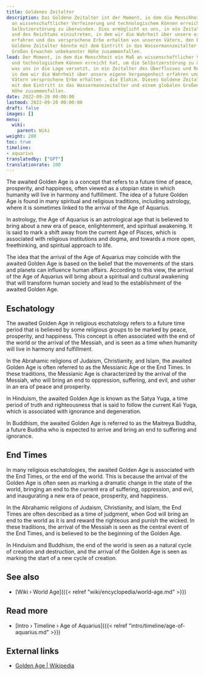 ```yaml
---
title: Goldenes Zeitalter
description: Das Goldene Zeitalter ist der Moment, in dem die Menschheit einen Grad
  an wissenschaftlicher Verfeinerung und technologischem Können erreicht hat, um die
  Selbstzerstörung zu überwinden. Dies ermöglicht es uns, in ein Zeitalter des Überflusses
  und des Reichtums einzutreten, in dem wir die Wahrheit über unsere eigene Vergangenheit
  erfahren und das versprochene Erbe erhalten von unseren Vätern, den Elohim. Dieses
  Goldene Zeitalter könnte mit dem Eintritt in das Wassermannzeitalter und einem globalen
  Großen Erwachen unbekannter Höhe zusammenfallen.
lead: Der Moment, in dem die Menschheit ein Maß an wissenschaftlicher Verfeinerung
  und technologischem Können erreicht hat, um die Selbstzerstörung zu überwinden,
  was uns in die Lage versetzt, in ein Zeitalter des Überflusses und Reichtums einzumünden,
  in dem wir die Wahrheit über unsere eigene Vergangenheit erfahren und das von unseren
  Vätern versprochene Erbe erhalten , die Elohim. Dieses Goldene Zeitalter könnte
  mit dem Eintritt in das Wassermannzeitalter und einem globalen Großen Erwachen unbekannter
  Höhe zusammenfallen.
date: 2022-09-20 00:00:00
lastmod: 2022-09-20 00:00:00
draft: false
images: []
menu:
  wiki:
    parent: Wiki
weight: 200
toc: true
timeline:
- aquarius
translatedby: ["GPT"]
translationrate: 100
---
```


The awaited Golden Age is a concept that refers to a future time of peace, prosperity, and happiness, often viewed as a utopian state in which humanity will live in harmony and fulfillment. The idea of a future Golden Age is found in many spiritual and religious traditions, including astrology, where it is sometimes linked to the arrival of the Age of Aquarius.

In astrology, the Age of Aquarius is an astrological age that is believed to bring about a new era of peace, enlightenment, and spiritual awakening. It is said to mark a shift away from the current Age of Pisces, which is associated with religious institutions and dogma, and towards a more open, freethinking, and spiritual approach to life.

The idea that the arrival of the Age of Aquarius may coincide with the awaited Golden Age is based on the belief that the movements of the stars and planets can influence human affairs. According to this view, the arrival of the Age of Aquarius will bring about a spiritual and cultural awakening that will transform human society and lead to the establishment of the awaited Golden Age.

## Eschatology

The awaited Golden Age in religious eschatology refers to a future time period that is believed by some religious groups to be marked by peace, prosperity, and happiness. This concept is often associated with the end of the world or the arrival of the Messiah, and is seen as a time when humanity will live in harmony and fulfillment.

In the Abrahamic religions of Judaism, Christianity, and Islam, the awaited Golden Age is often referred to as the Messianic Age or the End Times. In these traditions, the Messianic Age is characterized by the arrival of the Messiah, who will bring an end to oppression, suffering, and evil, and usher in an era of peace and prosperity.

In Hinduism, the awaited Golden Age is known as the Satya Yuga, a time period of truth and righteousness that is said to follow the current Kali Yuga, which is associated with ignorance and degeneration.

In Buddhism, the awaited Golden Age is referred to as the Maitreya Buddha, a future Buddha who is expected to arrive and bring an end to suffering and ignorance.

## End Times

In many religious eschatologies, the awaited Golden Age is associated with the End Times, or the end of the world. This is because the arrival of the Golden Age is often seen as marking a dramatic change in the state of the world, bringing an end to the current era of suffering, oppression, and evil, and inaugurating a new era of peace, prosperity, and happiness.

In the Abrahamic religions of Judaism, Christianity, and Islam, the End Times are often described as a time of judgment, when God will bring an end to the world as it is and reward the righteous and punish the wicked. In these traditions, the arrival of the Messiah is seen as the central event of the End Times, and is believed to be the beginning of the Golden Age.

In Hinduism and Buddhism, the end of the world is seen as a natural cycle of creation and destruction, and the arrival of the Golden Age is seen as marking the start of a new cycle of creation.

## See also

- [Wiki › World Age]({{< relref "wiki/encyclopedia/world-age.md" >}})

## Read more

- [Intro › Timeline › Age of Aquarius]({{< relref "intro/timeline/age-of-aquarius.md" >}})

## External links

- [Golden Age | Wikipedia](https://en.wikipedia.org/wiki/Golden_Age)
